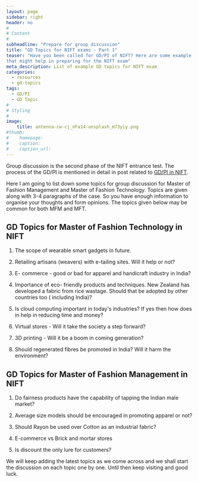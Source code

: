 ```yaml
---
layout: page
sidebar: right
header: no
#
# Content
#
subheadline: "Prepare for group discussion"
title: "GD Topics for NIFT exams - Part 1"
teaser: "Have you been called for GD/PI of NIFT? Here are some example topics
that might help in preparing for the NIFT exam"
meta_description: List of example GD topics for NIFT exam
categories:
  - resources
  - gd-topics
tags:
  - GD/PI
  - GD Topic
#
# Styling
#
image:
    title: antenna-cw-cj_nFa14-unsplash_m73yiy.png
#thumb:
#    homepage:
#    caption:
#    caption_url:
---
```


Group discussion is the second phase of the NIFT entrance test. The process of
the GD/PI is mentioned in detail in post related to [GD/PI in NIFT](/resources/gd-topics/gd-pi-in-nift/).

Here I am going to list down some topics for group discussion for Master of
Fashion Management and Master of Fashion Technology. Topics are given along
with 3-4 paragraphs of the case. So you have enough information to organise
your thoughts and form opinions. The topics given below may be common for both
MFM and MFT.

## GD Topics for Master of Fashion Technology in NIFT

1) The scope of wearable smart gadgets in future.

2) Retailing artisans (weavers) with e-tailing sites. Will it help or not?

3) E- commerce - good or bad for apparel and handicraft industry in India?

4) Importance of eco- friendly products and techniques. New Zealand has
developed a fabric from rice wastage. Should that be adopted by other countries
too ( including India)?

5) Is cloud computing important in today's industries? If yes then how does in
help in reducing time and money?

6) Virtual stores - Will it take the society a step forward?

7) 3D printing - Will it be a boom in coming generation?

8) Should regenerated fibres be promoted in India? Will it harm the
environment?


## GD Topics for Master of Fashion Management in NIFT


1) Do fairness products have the capability of tapping the Indian male market?

2) Average size models should be encouraged in promoting apparel or not?

3) Should Rayon be used over Cotton as an industrial fabric?

4) E-commerce vs Brick and mortar stores

5) Is discount the only lure for customers?


We will keep adding the latest topics as we come across and we shall start the
discussion on each topic one by one. Until then keep visiting and good luck.

